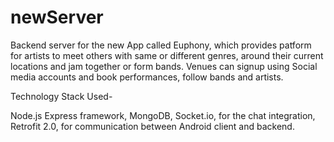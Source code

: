 # newServer
Backend server for the new App called Euphony, which provides patform for artists to meet others with same or different genres, around their current locations and jam together or form bands.
Venues can signup using Social media accounts and book performances, follow bands and artists.

Technology Stack Used-

Node.js
Express framework,
MongoDB,
Socket.io, for the chat integration,
Retrofit 2.0, for communication between Android client and backend.
